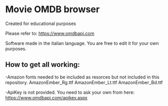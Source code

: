 # Movie OMDB browser
Created for educational purposes

Please refer to:
https://www.omdbapi.com

Software made in the italian language. You are free to edit it for your own purposes.


## How to get all working:


-Amazon fonts needed to be included as resorces but not included in this repository.
  AmazonEmber_Rg.ttf
  AmazonEmber_Lt.ttf
  AmazonEmber_Bd.ttf
  
  
-ApiKey is not provided. You need to ask your own from here:
https://www.omdbapi.com/apikey.aspx
